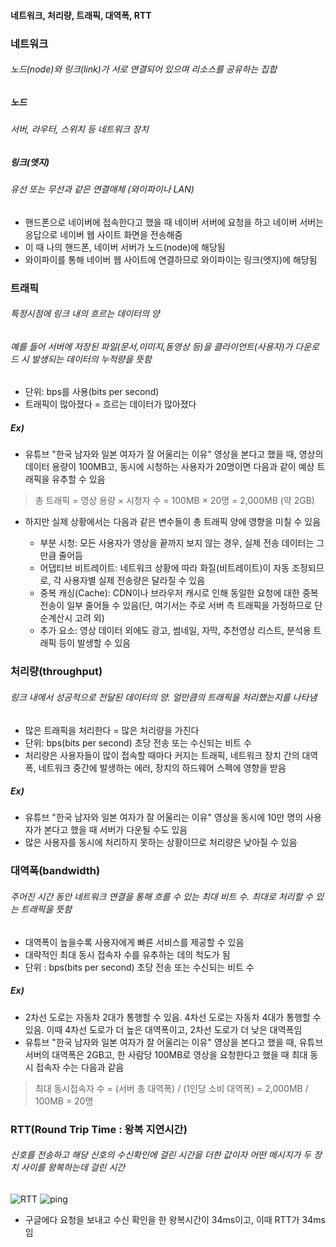 #### 네트워크, 처리량, 트래픽, 대역폭, RTT

### 네트워크

###### 노드(node)와 링크(link)가 서로 연결되어 있으며 리소스를 공유하는 집합

##### 노드

###### 서버, 라우터, 스위치 등 네트워크 장치

##### 링크(엣지)

###### 유선 또는 무선과 같은 연결매체 (와이파이나 LAN)

- 핸드폰으로 네이버에 접속한다고 했을 때 네이버 서버에 요청을 하고 네이버 서버는 응답으로 네이버 웹 사이트 화면을 전송해줌
- 이 때 나의 핸드폰, 네이버 서버가 노드(node)에 해당됨
- 와이파이를 통해 네이버 웹 사이트에 연결하므로 와이파이는 링크(엣지)에 해당됨

### 트래픽

###### 특정시점에 링크 내의 흐르는 데이터의 양

###### 예를 들어 서버에 저장된 파일(문서,이미지,동영상 등)을 클라이언트(사용자)가 다운로드 시 발생되는 데이터의 누적량을 뜻함

- 단위: bps를 사용(bits per second)
- 트래픽이 많아졌다 = 흐르는 데이터가 많아졌다

##### Ex)

- 유튜브 "한국 남자와 일본 여자가 잘 어울리는 이유" 영상을 본다고 했을 때, 영상의 데이터 용량이 100MB고, 동시에 시청하는 사용자가 20명이면 다음과 같이 예상 트래픽을 유추할 수 있음

> 총 트래픽 = 영상 용량 × 시청자 수 = 100MB × 20명 = 2,000MB (약 2GB)

- 하지만 실제 상황에서는 다음과 같은 변수들이 총 트래픽 양에 영향을 미칠 수 있음

  - 부분 시청: 모든 사용자가 영상을 끝까지 보지 않는 경우, 실제 전송 데이터는 그만큼 줄어듬
    <br/>
  - 어댑티브 비트레이트: 네트워크 상황에 따라 화질(비트레이트)이 자동 조정되므로, 각 사용자별 실제 전송량은 달라질 수 있음
    <br/>
  - 중복 캐싱(Cache): CDN이나 브라우저 캐시로 인해 동일한 요청에 대한 중복 전송이 일부 줄어들 수 있음(단, 여기서는 주로 서버 측 트래픽을 가정하므로 단순계산시 고려 외)
    <br/>
  - 추가 요소: 영상 데이터 외에도 광고, 썸네일, 자막, 추천영상 리스트, 분석용 트래픽 등이 발생할 수 있음

### 처리량(throughput)

###### 링크 내에서 성공적으로 전달된 데이터의 양. 얼만큼의 트래픽을 처리했는지를 나타냄

- 많은 트래픽을 처리한다 = 많은 처리량을 가진다
- 단위: bps(bits per second) 초당 전송 또는 수신되는 비트 수
- 처리량은 사용자들이 많이 접속할 때마다 커지는 트래픽, 네트워크 장치 간의 대역폭, 네트워크 중간에 발생하는 에러, 장치의 하드웨어 스펙에 영향을 받음

##### Ex)

- 유튜브 "한국 남자와 일본 여자가 잘 어울리는 이유" 영상을 동시에 10만 명의 사용자가 본다고 했을 때 서버가 다운될 수도 있음
- 많은 사용자를 동시에 처리하지 못하는 상황이므로 처리량은 낮아질 수 있음

### 대역폭(bandwidth)

###### 주어진 시간 동안 네트워크 연결을 통해 흐를 수 있는 최대 비트 수. 최대로 처리할 수 있는 트래픽을 뜻함

- 대역폭이 높을수록 사용자에게 빠른 서비스를 제공할 수 있음
- 대략적인 최대 동시 접속자 수를 유추하는 데의 척도가 됨
- 단위 : bps(bits per second) 초당 전송 또는 수신되는 비트 수

##### Ex)

- 2차선 도로는 자동차 2대가 통행할 수 있음. 4차선 도로는 자동차 4대가 통행할 수 있음. 이때 4차선 도로가 더 높은 대역폭이고, 2차선 도로가 더 낮은 대역폭임
- 유튜브 "한국 남자와 일본 여자가 잘 어울리는 이유" 영상을 본다고 했을 때, 유튜브 서버의 대역폭은 2GB고, 한 사람당 100MB로 영상을 요청한다고 했을 때 최대 동시 접속자 수는 다음과 같음

> 최대 동시접속자 수 = (서버 총 대역폭) / (1인당 소비 대역폭) = 2,000MB / 100MB = 20명

### RTT(Round Trip Time : 왕복 지연시간)

###### 신호를 전송하고 해당 신호의 수신확인에 걸린 시간을 더한 값이자 어떤 메시지가 두 장치 사이를 왕복하는데 걸린 시간

![RTT](<스크린샷 2024-12-07 오후 2.41.22.png>)
![ping](<스크린샷 2024-12-07 오후 2.44.29.png>)

- 구글에다 요청을 보내고 수신 확인을 한 왕복시간이 34ms이고, 이때 RTT가 34ms임
